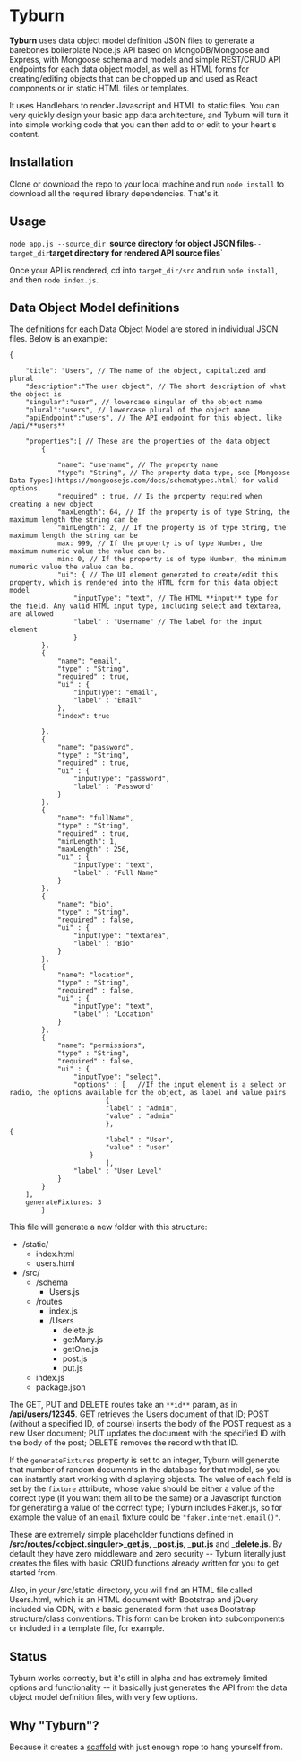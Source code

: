 # Tyburn

**Tyburn** uses data object model definition JSON files to generate a barebones boilerplate Node.js API based on MongoDB/Mongoose and Express, with Mongoose schema and models and simple REST/CRUD API endpoints for each data object model, as well as HTML forms for creating/editing objects that can be chopped up and used as React components or in static HTML files or templates.

It uses Handlebars to render Javascript and HTML to static files. You can very quickly design your basic app data architecture, and Tyburn will turn it into simple working code that you can then add to or edit to your heart's content.

## Installation
Clone or download the repo to your local machine and run `node install` to download all the required library dependencies. That's it.

## Usage

`node app.js --source_dir `**source directory for object JSON files**` --target_dir `**target directory for rendered API source files**`

Once your API is rendered, cd into `target_dir/src` and run `node install`, and then `node index.js`.

## Data Object Model definitions

The definitions for each Data Object Model are stored in individual JSON files. Below is an example:

```
{
	 
	"title": "Users", // The name of the object, capitalized and plural
	"description":"The user object", // The short description of what the object is
	"singular":"user", // lowercase singular of the object name
	"plural":"users", // lowercase plural of the object name 
	"apiEndpoint":"users", // The API endpoint for this object, like /api/**users**
	
    "properties":[ // These are the properties of the data object
		{ 
			
			"name": "username", // The property name
			"type": "String", // The property data type, see [Mongoose Data Types](https://mongoosejs.com/docs/schematypes.html) for valid options.
			"required" : true, // Is the property required when creating a new object
			"maxLength": 64, // If the property is of type String, the maximum length the string can be 
			"minLength": 2, // If the property is of type String, the maximum length the string can be 
            max: 999, // If the property is of type Number, the maximum numeric value the value can be.
            min: 0, // If the property is of type Number, the minimum numeric value the value can be.			
            "ui": { // The UI element generated to create/edit this property, which is rendered into the HTML form for this data object model
				"inputType": "text", // The HTML **input** type for the field. Any valid HTML input type, including select and textarea, are allowed
				"label" : "Username" // The label for the input element
				}
		},
		{
			"name": "email",
			"type" : "String",
			"required" : true,
			"ui" : {
				"inputType": "email",
				"label" : "Email"
			},
			"index": true

		},
		{
			"name": "password",
			"type" : "String",
			"required" : true,
			"ui" : {
				"inputType": "password",
				"label" : "Password"
			}
		},
		{
			"name": "fullName",
			"type" : "String",
			"required" : true,
			"minLength": 1,
			"maxLength" : 256,
			"ui" : {
				"inputType": "text",
				"label" : "Full Name"
			}
		},
		{
			"name": "bio",
			"type" : "String",
			"required" : false,
			"ui" : {
				"inputType": "textarea",
				"label" : "Bio"
			}
		},
		{
			"name": "location",
			"type" : "String",
			"required" : false,
			"ui" : {
				"inputType": "text",
				"label" : "Location"
			}
		},
		{
			"name": "permissions",
			"type" : "String",
			"required" : false,
			"ui" : {
				"inputType": "select",
				"options" : [   //If the input element is a select or radio, the options available for the object, as label and value pairs
						{
						"label" : "Admin",
						"value" : "admin"
						},
{
						"label" : "User",
						"value" : "user"
					}
						],
				"label" : "User Level"
			}
		}	
	],
	generateFixtures: 3
		}
```

This file will generate a new folder with this structure:

 - /static/
   - index.html
   - users.html         
- /src/
  - /schema
    - Users.js           
  - /routes              
    - index.js           
    - /Users
      - delete.js    
      - getMany.js      
      - getOne.js       
      - post.js      
      - put.js       
  - index.js       
  - package.json   

The GET, PUT and DELETE routes take an `**id**` param, as in **/api/users/12345**. GET retrieves the Users document of that ID; POST (without a specified ID, of course) inserts the body of the POST request as a new User document; PUT updates the document with the specified ID with the body of the post; DELETE removes the record with that ID.

If the `generateFixtures` property is set to an integer, Tyburn will generate that number of random documents in the database for that model, so you can instantly start working with displaying objects. The value of each field is set by the `fixture` attribute, whose value should be either a value of the correct type (if you want them all to be the same) or a Javascript function for generating a value of the correct type; Tyburn includes Faker.js, so for example the value of an `email` fixture could be `"faker.internet.email()"`.

These are extremely simple placeholder functions defined in **/src/routes/<object.singuler>_get.js, _post.js, _put.js** and **_delete.js**. By default they have zero middleware and zero security -- Tyburn literally just creates the files with basic CRUD functions already written for you to get started from.

Also, in your /src/static directory, you will find an HTML file called Users.html, which is an HTML document with Bootstrap and jQuery included via CDN, with a basic generated form that uses Bootstrap structure/class conventions. This form can be broken into subcomponents or included in a template file, for example.

## Status
Tyburn works correctly, but it's still in alpha and has extremely limited options and functionality -- it basically just generates the API from the data object model definition files, with very few options.

## Why "Tyburn"?
Because it creates a [scaffold](https://en.wikipedia.org/wiki/Tyburn#Tyburn_gallows) with just enough rope to hang yourself from.
